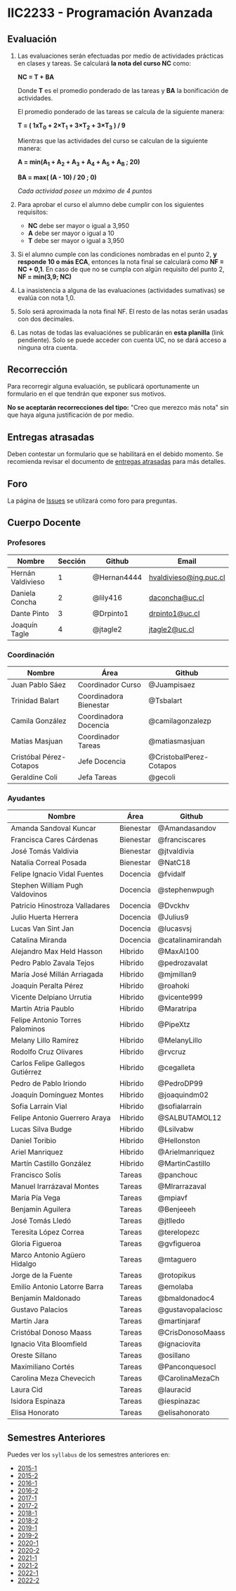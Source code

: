 # IIC2233 - Programación Avanzada

## Evaluación

1. Las evaluaciones serán efectuadas por medio de actividades prácticas en clases y tareas. Se calculará **la nota del curso NC** como:


    **NC = T + BA**

    Donde **T** es el promedio ponderado de las tareas y **BA** la bonificación de actividades.

    El promedio ponderado de las tareas se calcula de la siguiente manera:

    **T = ( 1xT<sub>0</sub> + 2×T<sub>1</sub> + 3×T<sub>2</sub> + 3×T<sub>3</sub> ) / 9**

    Mientras que las actividades del curso se calculan de la siguiente manera:

    **A = min(A<sub>1</sub> + A<sub>2</sub> + A<sub>3</sub> + A<sub>4</sub> + A<sub>5</sub> + A<sub>B</sub> ; 20)**

    **BA = max( (A - 10) / 20 ; 0)**

    *Cada actividad posee un máximo de 4 puntos*


2. Para aprobar el curso el alumno debe cumplir con los siguientes requisitos:

    - **NC** debe ser mayor o igual a 3,950
    - **A** debe ser mayor o igual a 10
    - **T** debe ser mayor o igual a 3,950

4. Si el alumno cumple con las condiciones nombradas en el punto 2, **y responde 10 o más ECA**, entonces la nota final se calculará como **NF = NC + 0,1**. En caso de que no se cumpla con algún requisito del punto 2, **NF = min(3,9; NC)**

5. La inasistencia a alguna de las evaluaciones (actividades sumativas) se evalúa con nota 1,0.

6. Solo será aproximada la nota final NF. El resto de las notas serán usadas con dos decimales.

7. Las notas de todas las evaluaciónes se publicarán en **esta planilla** (link pendiente). Solo se puede acceder con cuenta UC, no se dará acceso a ninguna otra cuenta.

## Recorrección

Para recorregir alguna evaluación, se publicará oportunamente un formulario en el que tendrán que exponer sus motivos.

**No se aceptarán recorrecciones del tipo:** "Creo que merezco más nota" sin que haya alguna justificación de por medio.

## Entregas atrasadas

Deben contestar un formulario que se habilitará en el debido momento. Se recomienda revisar el documento de [entregas atrasadas](https://github.com/IIC2233/Syllabus/blob/main/Archivos%20Importantes/Terminos%20y%20condiciones%20para%20entregas%20atrasadas.md) para más detalles.

## Foro

La página de [Issues](../../issues) se utilizará como foro para preguntas.

## Cuerpo Docente

### Profesores

| Nombre            | Sección | Github      | Email                      |
|-------------------|---------|-------------|----------------------------|
| Hernán Valdivieso | 1       | @Hernan4444 | hvaldivieso@ing.puc.cl     |
| Daniela Concha    | 2       | @lily416    | daconcha@uc.cl             |
| Dante Pinto       | 3       | @Drpinto1   | drpinto1@uc.cl             |
| Joaquín Tagle     | 4       | @jtagle2    | jtagle2@uc.cl              |

### Coordinación

| Nombre                  | Área                    | Github                  |
|-----------------        |-------------------------|-------------------------|
| Juan Pablo Sáez         | Coordinador Curso       | @Juampisaez             |
| Trinidad Balart         | Coordinadora Bienestar  | @Tsbalart               |
| Camila González         | Coordinadora Docencia   | @camilagonzalezp        |
| Matías Masjuan          | Coordinador Tareas      | @matiasmasjuan          |
| Cristóbal Pérez-Cotapos | Jefe Docencia           | @CristobalPerez-Cotapos |
| Geraldine Coli          | Jefa Tareas             | @gecoli                 | 

### Ayudantes

| Nombre                                 | Área             | Github                  |
|----------------------------------------|------------------|-------------------------|
| Amanda Sandoval Kuncar                 | Bienestar        | @Amandasandov           |
| Francisca Cares Cárdenas               | Bienestar        | @franciscares           |
| José Tomás Valdivia                    | Bienestar        | @jtvaldivia             |
| Natalia Correal Posada                 | Bienestar        | @NatC18                 |
| Felipe Ignacio Vidal Fuentes           | Docencia         | @fvidalf                |
| Stephen William Pugh Valdovinos        | Docencia         | @stephenwpugh           |
| Patricio Hinostroza Valladares         | Docencia         | @Dvckhv                 |
| Julio Huerta Herrera                   | Docencia         | @Julius9                |
| Lucas Van Sint Jan                     | Docencia         | @lucasvsj               |
| Catalina Miranda                       | Docencia         | @catalinamirandah       |
| Alejandro Max Held Hasson              | Híbrido          | @MaxAl100               |
| Pedro Pablo Zavala Tejos               | Híbrido          | @pedrozavalat           |
| María José Millán Arriagada            | Híbrido          | @mjmillan9              |
| Joaquín Peralta Pérez                  | Híbrido          | @roahoki                |
| Vicente Delpiano Urrutia               | Híbrido          | @vicente999             |
| Martín Atria Paublo                    | Híbrido          | @Maratripa              |
| Felipe Antonio Torres Palominos        | Híbrido          | @PipeXtz                |
| Melany Lillo Ramírez                   | Híbrido          | @MelanyLillo            |
| Rodolfo Cruz Olivares                  | Híbrido          | @rvcruz                 |
| Carlos Felipe Gallegos Gutiérrez       | Híbrido          | @cegalleta              |
| Pedro de Pablo Iriondo                 | Híbrido          | @PedroDP99              |
| Joaquín Domínguez Montes               | Híbrido          | @joaquindm02            |
| Sofia Larrain Vial                     | Híbrido          | @sofialarrain           |
| Felipe Antonio Guerrero Araya          | Híbrido          | @SALBUTAMOL12           |
| Lucas Silva Budge                      | Híbrido          | @Lsilvabw               |
| Daniel Toribio                         | Híbrido          | @Hellonston             |
| Ariel Manriquez                        | Híbrido          | @Arielmanriquez         |
| Martín Castillo González               | Híbrido          | @MartinCastillo         |
| Francisco Solís                        | Tareas           | @panchouc               |
| Manuel Irarrázaval Montes              | Tareas           | @MIrarrazaval           |
| María Pía Vega                         | Tareas           | @mpiavf                 |
| Benjamín Aguilera                      | Tareas           | @Benjeeeh               |
| José Tomás Lledó                       | Tareas           | @jtlledo                |
| Teresita López Correa                  | Tareas           | @terelopezc             |
| Gloria Figueroa                        | Tareas           | @gvfigueroa             |
| Marco Antonio Agüero Hidalgo           | Tareas           | @mtaguero               |
| Jorge de la Fuente                     | Tareas           | @rotopikus              |
| Emilio Antonio Latorre Barra           | Tareas           | @emolaba                |
| Benjamín Maldonado                     | Tareas           | @bmaldonadoc4           |
| Gustavo Palacios                       | Tareas           | @gustavopalaciosc       |
| Martín Jara                            | Tareas           | @martinjaraf            |
| Cristóbal Donoso Maass                 | Tareas           | @CrisDonosoMaass        |
| Ignacio Vita Bloomfield                | Tareas           | @ignaciovita            |
| Oreste Sillano                         | Tareas           | @osillano               |
| Maximiliano Cortés                     | Tareas           | @Panconquesocl          |
| Carolina Meza Chevecich                | Tareas           | @CarolinaMezaCh         |
| Laura Cid                              | Tareas           | @lauracid               |
| Isidora Espinaza                       | Tareas           | @iespinazac             |
| Elisa Honorato                         | Tareas           | @elisahonorato          |

## Semestres Anteriores

Puedes ver los `syllabus` de los semestres anteriores en:
- [2015-1](https://github.com/IIC2233-2015-1/syllabus)
- [2015-2](https://github.com/IIC2233-2015-2/syllabus)
- [2016-1](https://github.com/IIC2233-2016-1/syllabus)
- [2016-2](https://github.com/IIC2233-2016-02/Syllabus)
- [2017-1](https://github.com/IIC2233/Syllabus-2017-1)
- [2017-2](https://github.com/IIC2233/Syllabus-2017-2)
- [2018-1](https://github.com/IIC2233/Syllabus-2018-1)
- [2018-2](https://github.com/IIC2233/Syllabus-2018-2)
- [2019-1](https://github.com/IIC2233/syllabus-2019-1)
- [2019-2](https://github.com/IIC2233/syllabus-2019-2)
- [2020-1](https://github.com/IIC2233/syllabus-2020-1)
- [2020-2](https://github.com/IIC2233/syllabus-2020-2)
- [2021-1](https://github.com/IIC2233/syllabus-2021-1)
- [2021-2](https://github.com/IIC2233/syllabus-2021-2)
- [2022-1](https://github.com/IIC2233/syllabus-2022-1)
- [2022-2](https://github.com/IIC2233/Syllabus-2022-2)
